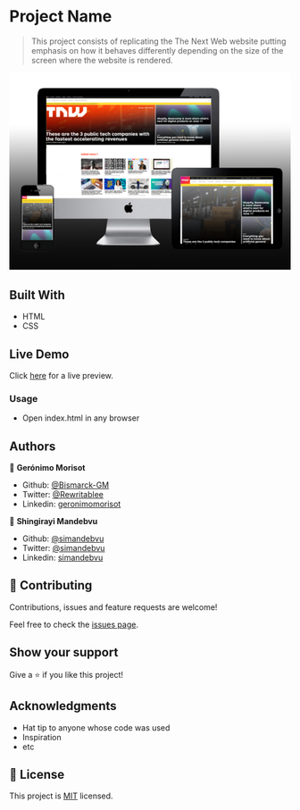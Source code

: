 # Project Name

> This project consists of replicating the The Next Web website putting emphasis on how it behaves differently depending on the size of the screen where the website is rendered.

![screenshot](/assets/img/screenshot-1.png)

## Built With

- HTML
- CSS

## Live Demo

Click [here](https://raw.githack.com/simandebvu/thenextweb-clone/development/index.html) for a live preview.

### Usage

- Open index.html in any browser

## Authors

👤 **Gerónimo Morisot**

- Github: [@Bismarck-GM](https://github.com/Bismarck-GM)
- Twitter: [@Rewritablee](https://twitter.com/Rewritablee)
- Linkedin: [geronimomorisot](https://linkedin.com/in/geronimomorisot)

👤 **Shingirayi Mandebvu**

- Github: [@simandebvu](https://github.com/simandebvu)
- Twitter: [@simandebvu](https://twitter.com/simandebvu)
- Linkedin: [simandebvu](https://www.linkedin.com/in/simandebvu/)

## 🤝 Contributing

Contributions, issues and feature requests are welcome!

Feel free to check the [issues page](issues/).

## Show your support

Give a ⭐️ if you like this project!

## Acknowledgments

- Hat tip to anyone whose code was used
- Inspiration
- etc

## 📝 License

This project is [MIT](LICENCE) licensed.
